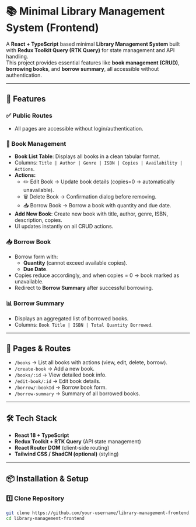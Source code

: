 # 📚 Minimal Library Management System (Frontend)

A **React + TypeScript** based minimal **Library Management System** built with **Redux Toolkit Query (RTK Query)** for state management and API handling.  
This project provides essential features like **book management (CRUD)**, **borrowing books**, and **borrow summary**, all accessible without authentication.  

---

## 🚀 Features

### ✅ Public Routes  
- All pages are accessible without login/authentication.  

### 📖 Book Management  
- **Book List Table**: Displays all books in a clean tabular format.  
- Columns: `Title | Author | Genre | ISBN | Copies | Availability | Actions`.  
- **Actions:**  
  - ✏️ Edit Book → Update book details (copies=0 → automatically unavailable).  
  - 🗑️ Delete Book → Confirmation dialog before removing.  
  - 📥 Borrow Book → Borrow a book with quantity and due date.  
- **Add New Book**: Create new book with title, author, genre, ISBN, description, copies.  
- UI updates instantly on all CRUD actions.  

### 📥 Borrow Book  
- Borrow form with:  
  - **Quantity** (cannot exceed available copies).  
  - **Due Date**.  
- Copies reduce accordingly, and when copies = 0 → book marked as unavailable.  
- Redirect to **Borrow Summary** after successful borrowing.  

### 📊 Borrow Summary  
- Displays an aggregated list of borrowed books.  
- Columns: `Book Title | ISBN | Total Quantity Borrowed`.  

---

## 📂 Pages & Routes

- `/books` → List all books with actions (view, edit, delete, borrow).  
- `/create-book` → Add a new book.  
- `/books/:id` → View detailed book info.  
- `/edit-book/:id` → Edit book details.  
- `/borrow/:bookId` → Borrow book form.  
- `/borrow-summary` → Summary of all borrowed books.  

---

## 🛠️ Tech Stack

- **React 18 + TypeScript**  
- **Redux Toolkit + RTK Query** (API state management)  
- **React Router DOM** (client-side routing)  
- **Tailwind CSS / ShadCN (optional)** (styling)  

---

## 📦 Installation & Setup

### 1️⃣ Clone Repository
```bash
git clone https://github.com/your-username/library-management-frontend.git
cd library-management-frontend
